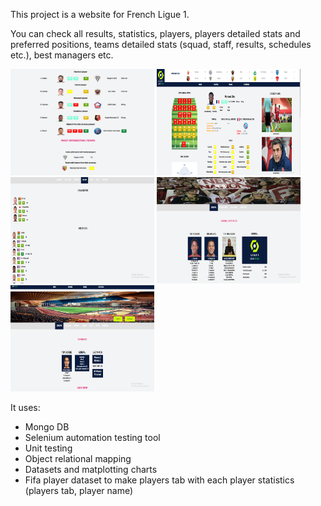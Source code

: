 This project is a website for French Ligue 1.

You can check all results, statistics, players, players detailed stats and preferred positions, teams detailed stats (squad, staff, results, schedules etc.), best managers etc.

<img src = "static/images/screenshots/fun_facts.png" height = "170" width = "230">
<img src = "static/images/screenshots/player.png" height = "170" width = "230">
<img src = "static/images/screenshots/squad.png" height = "170" width = "230">
<img src = "static/images/screenshots/statistics.png" height = "170" width = "230">
<img src = "static/images/screenshots/team.png" height = "170" width = "230">

It uses:
<ul>
<li>Mongo DB</li>
<li>Selenium automation testing tool</li>
<li>Unit testing</li>
<li>Object relational mapping</li>
<li>Datasets and matplotting charts</li>
<li>Fifa player dataset to make players tab with each player statistics (players tab, player name)</li>
</ul>